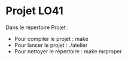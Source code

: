 # Projet LO41

Dans le répertoire Projet :
  - Pour compiler le projet : make
  - Pour lancer le projet : ./atelier
  - Pour nettoyer le répertoire : make mrproper
